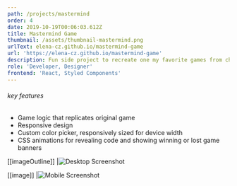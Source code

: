 ```yaml
---
path: /projects/mastermind
order: 4
date: 2019-10-19T00:06:03.612Z
title: Mastermind Game
thumbnail: /assets/thumbnail-mastermind.png
urlText: elena-cz.github.io/mastermind-game
url: 'https://elena-cz.github.io/mastermind-game'
description: Fun side project to recreate one my favorite games from childhood - Mastermind
role: 'Developer, Designer'
frontend: 'React, Styled Components'
---
```


###### key features

- Game logic that replicates original game
- Responsive design
- Custom color picker, responsively sized for device width
- CSS animations for revealing code and showing winning or lost game banners

[[imageOutline]]
|![Desktop Screenshot](/assets/mastermindscreenshot.png)

[[image]]
|![Mobile Screenshot](/assets/masterminddevicescreenwide.png)
